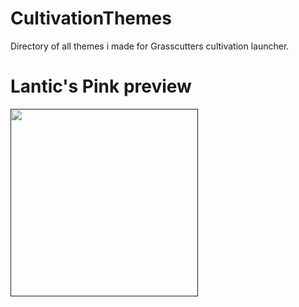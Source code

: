 # CultivationThemes
Directory of all themes i made for Grasscutters cultivation launcher.

# Lantic's Pink preview
[<img alt="" width="300" src="https://cdn.discordapp.com/attachments/992943872479084614/992947814961258516/Preview.png" />]()
